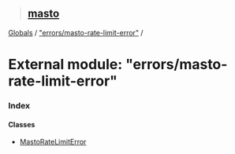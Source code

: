 > ## [masto](../README.md)

[Globals](../globals.md) / ["errors/masto-rate-limit-error"](_errors_masto_rate_limit_error_.md) /

# External module: "errors/masto-rate-limit-error"

### Index

#### Classes

* [MastoRateLimitError](../classes/_errors_masto_rate_limit_error_.mastoratelimiterror.md)